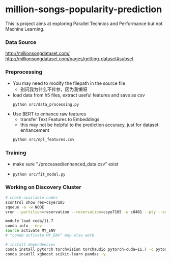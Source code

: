 # million-songs-popularity-prediction

This is project aims at exploring Parallel Technics and Performance but not Machine Learning.

### Data Source
http://millionsongdataset.com/
http://millionsongdataset.com/pages/getting-dataset#subset

### Preprocessing
- You may need to modify the filepath in the source file
    - 别问我为什么不传参，因为我懒呀
- load data from h5 files, extract useful features and save as csv
    ```bash
    python src/data_processing.py
    ```
- Use BERT to enhance raw features
    - transfer Text Features to Embeddings
    - this may not be helpful to the prediction accuracy, just for dataset enhancement
    ```bash
    python src/npl_features.csv
    ```

### Training
- make sure "./processed/enhanced_data.csv" exist
- ```
  python src/fit_model.py
  ```

### Working on Discovery Cluster
```bash
# check available nodes
scontrol show res=csye7105
squeue -a -w NODE
srun --partition=reservation --reservation=csye7105 -w c0401 --pty --export=ALL  /bin/bash

module load cuda/11.7
conda info --env
source activate MY_ENV
# "conda activate MY_ENV" may also work

# install dependencies
conda install pytorch torchvision torchaudio pytorch-cuda=11.7 -c pytorch -c nvidia
conda insatll xgboost scikit-learn pandas -y
```
